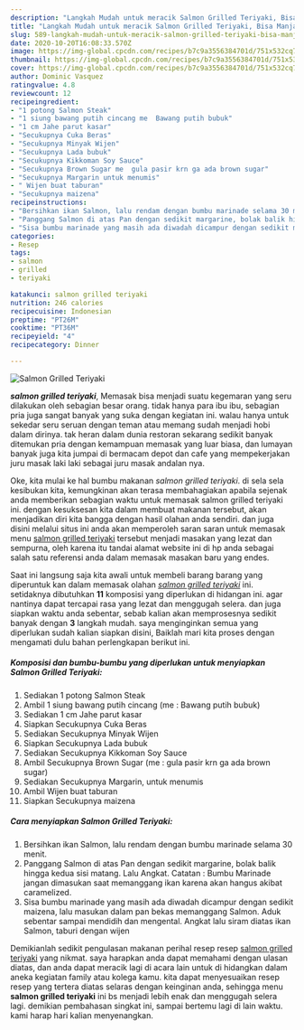 ```yaml
---
description: "Langkah Mudah untuk meracik Salmon Grilled Teriyaki, Bisa Manjain Lidah"
title: "Langkah Mudah untuk meracik Salmon Grilled Teriyaki, Bisa Manjain Lidah"
slug: 589-langkah-mudah-untuk-meracik-salmon-grilled-teriyaki-bisa-manjain-lidah
date: 2020-10-20T16:08:33.570Z
image: https://img-global.cpcdn.com/recipes/b7c9a3556384701d/751x532cq70/salmon-grilled-teriyaki-foto-resep-utama.jpg
thumbnail: https://img-global.cpcdn.com/recipes/b7c9a3556384701d/751x532cq70/salmon-grilled-teriyaki-foto-resep-utama.jpg
cover: https://img-global.cpcdn.com/recipes/b7c9a3556384701d/751x532cq70/salmon-grilled-teriyaki-foto-resep-utama.jpg
author: Dominic Vasquez
ratingvalue: 4.8
reviewcount: 12
recipeingredient:
- "1 potong Salmon Steak"
- "1 siung bawang putih cincang me  Bawang putih bubuk"
- "1 cm Jahe parut kasar"
- "Secukupnya Cuka Beras"
- "Secukupnya Minyak Wijen"
- "Secukupnya Lada bubuk"
- "Secukupnya Kikkoman Soy Sauce"
- "Secukupnya Brown Sugar me  gula pasir krn ga ada brown sugar"
- "Secukupnya Margarin untuk menumis"
- " Wijen buat taburan"
- "Secukupnya maizena"
recipeinstructions:
- "Bersihkan ikan Salmon, lalu rendam dengan bumbu marinade selama 30 menit."
- "Panggang Salmon di atas Pan dengan sedikit margarine, bolak balik hingga kedua sisi matang. Lalu Angkat. Catatan : Bumbu Marinade jangan dimasukan saat memanggang ikan karena akan hangus akibat caramelized."
- "Sisa bumbu marinade yang masih ada diwadah dicampur dengan sedikit maizena, lalu masukan dalam pan bekas memanggang Salmon. Aduk sebentar sampai mendidih dan mengental. Angkat lalu siram diatas ikan Salmon, taburi dengan wijen"
categories:
- Resep
tags:
- salmon
- grilled
- teriyaki

katakunci: salmon grilled teriyaki 
nutrition: 246 calories
recipecuisine: Indonesian
preptime: "PT26M"
cooktime: "PT36M"
recipeyield: "4"
recipecategory: Dinner

---
```



![Salmon Grilled Teriyaki](https://img-global.cpcdn.com/recipes/b7c9a3556384701d/751x532cq70/salmon-grilled-teriyaki-foto-resep-utama.jpg)

<b><i>salmon grilled teriyaki</i></b>, Memasak bisa menjadi suatu kegemaran yang seru dilakukan oleh sebagian besar orang. tidak hanya para ibu ibu, sebagian pria juga sangat banyak yang suka dengan kegiatan ini. walau hanya untuk sekedar seru seruan dengan teman atau memang sudah menjadi hobi dalam dirinya. tak heran dalam dunia restoran sekarang sedikit banyak ditemukan pria dengan kemampuan memasak yang luar biasa, dan lumayan banyak juga kita jumpai di bermacam depot dan cafe yang mempekerjakan juru masak laki laki sebagai juru masak andalan nya.

Oke, kita mulai ke hal bumbu makanan <i>salmon grilled teriyaki</i>. di sela sela kesibukan kita, kemungkinan akan terasa membahagiakan apabila sejenak anda memberikan sebagian waktu untuk memasak salmon grilled teriyaki ini. dengan kesuksesan kita dalam membuat makanan tersebut, akan menjadikan diri kita bangga dengan hasil olahan anda sendiri. dan juga disini melalui situs ini anda akan memperoleh saran saran untuk memasak menu <u>salmon grilled teriyaki</u> tersebut menjadi masakan yang lezat dan sempurna, oleh karena itu tandai alamat website ini di hp anda sebagai salah satu referensi anda dalam memasak masakan baru yang endes.




Saat ini langsung saja kita awali untuk membeli barang barang yang diperuntuk kan dalam memasak olahan <u><i>salmon grilled teriyaki</i></u> ini. setidaknya dibutuhkan <b>11</b> komposisi yang diperlukan di hidangan ini. agar nantinya dapat tercapai rasa yang lezat dan menggugah selera. dan juga siapkan waktu anda sebentar, sebab kalian akan memprosesnya sedikit banyak dengan <b>3</b> langkah mudah. saya menginginkan semua yang diperlukan sudah kalian siapkan disini, Baiklah mari kita proses dengan mengamati dulu bahan perlengkapan berikut ini.

<!--inarticleads1-->

##### Komposisi dan bumbu-bumbu yang diperlukan untuk menyiapkan Salmon Grilled Teriyaki:

1. Sediakan 1 potong Salmon Steak
1. Ambil 1 siung bawang putih cincang (me : Bawang putih bubuk)
1. Sediakan 1 cm Jahe parut kasar
1. Siapkan Secukupnya Cuka Beras
1. Sediakan Secukupnya Minyak Wijen
1. Siapkan Secukupnya Lada bubuk
1. Sediakan Secukupnya Kikkoman Soy Sauce
1. Ambil Secukupnya Brown Sugar (me : gula pasir krn ga ada brown sugar)
1. Sediakan Secukupnya Margarin, untuk menumis
1. Ambil  Wijen buat taburan
1. Siapkan Secukupnya maizena




<!--inarticleads2-->

##### Cara menyiapkan Salmon Grilled Teriyaki:

1. Bersihkan ikan Salmon, lalu rendam dengan bumbu marinade selama 30 menit.
1. Panggang Salmon di atas Pan dengan sedikit margarine, bolak balik hingga kedua sisi matang. Lalu Angkat. Catatan : Bumbu Marinade jangan dimasukan saat memanggang ikan karena akan hangus akibat caramelized.
1. Sisa bumbu marinade yang masih ada diwadah dicampur dengan sedikit maizena, lalu masukan dalam pan bekas memanggang Salmon. Aduk sebentar sampai mendidih dan mengental. Angkat lalu siram diatas ikan Salmon, taburi dengan wijen




Demikianlah sedikit pengulasan makanan perihal resep resep <u>salmon grilled teriyaki</u> yang nikmat. saya harapkan anda dapat memahami dengan ulasan diatas, dan anda dapat meracik lagi di acara lain untuk di hidangkan dalam aneka kegiatan family atau kolega kamu. kita dapat menyesuaikan resep resep yang tertera diatas selaras dengan keinginan anda, sehingga menu <b>salmon grilled teriyaki</b> ini bs menjadi lebih enak dan menggugah selera lagi. demikian pembahasan singkat ini, sampai bertemu lagi di lain waktu. kami harap hari kalian menyenangkan.
